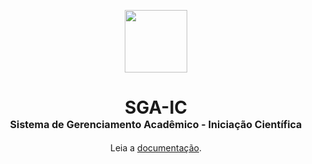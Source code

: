 <p align="center"><img src="https://raw.githubusercontent.com/D-O-S-T/GerenciamentoAcademico/refs/heads/fase3/DOST-Logo.png" style="display:block; margin:auto; width:100px"></p>
<h1 align="center">SGA-IC
<p align="center" style="margin:auto; font-size: 16px;">Sistema de Gerenciamento Acadêmico - Iniciação Científica</p>
</h1>

<p align="center">Leia a <a href="#">documentação</a>.</p>